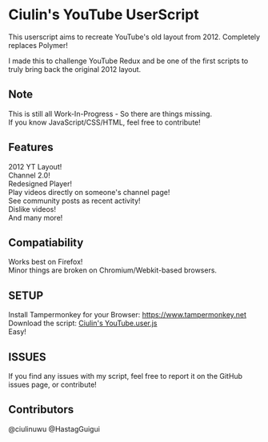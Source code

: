 # Ciulin's YouTube UserScript
This userscript aims to recreate YouTube's old layout from 2012.
Completely replaces Polymer!

I made this to challenge YouTube Redux and be one of the first scripts to truly bring back the original 2012 layout.


## Note
This is still all Work-In-Progress - So there are things missing.</br>
If you know JavaScript/CSS/HTML, feel free to contribute!

## Features
2012 YT Layout!<br/>
Channel 2.0!<br/>
Redesigned Player!<br/>
Play videos directly on someone's channel page!<br/>
See community posts as recent activity!<br/>
Dislike videos!<br/>
And many more!<br/>

## Compatiability
Works best on Firefox!<br/>
Minor things are broken on Chromium/Webkit-based browsers.

## SETUP

Install Tampermonkey for your Browser: https://www.tampermonkey.net<br/>
Download the script: [Ciulin's YouTube.user.js](https://github.com/ciulinuwu/ciulin-s-youtube/raw/main/Ciulin's%20YouTube.user.js)<br/>
Easy!

## ISSUES
If you find any issues with my script, feel free to report it on the GitHub issues page, or contribute!<br/>

## Contributors
@ciulinuwu
@HastagGuigui
